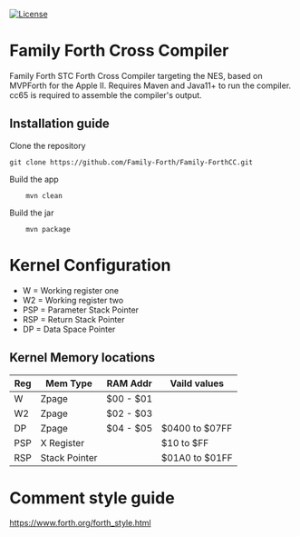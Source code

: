 [![License](https://img.shields.io/badge/License-Apache_2.0-blue.svg)](https://opensource.org/licenses/Apache-2.0)

# Family Forth Cross Compiler

Family Forth STC Forth Cross Compiler targeting the NES, based on MVPForth for the Apple II.
Requires Maven and Java11+ to run the compiler.
cc65 is required to assemble the compiler's output.

## Installation guide

Clone the repository
```
git clone https://github.com/Family-Forth/Family-ForthCC.git
```

Build the app
```
    mvn clean
```

Build the jar
```
    mvn package
```


# Kernel Configuration
* W   = Working register one
* W2  = Working register two
* PSP = Parameter Stack Pointer
* RSP = Return Stack Pointer
* DP  = Data Space Pointer

## Kernel Memory locations

| Reg  |  Mem Type      | RAM Addr  | Vaild values   |
| ---- |--------------- | --------- | -------------- |
| W    |  Zpage         | $00 - $01 |                |
| W2   |  Zpage         | $02 - $03 |                |
| DP   |  Zpage         | $04 - $05 | $0400 to $07FF |
| PSP  |  X Register    |           | $10 to $FF     |
| RSP  |  Stack Pointer |           | $01A0 to $01FF |


# Comment style guide

https://www.forth.org/forth_style.html
